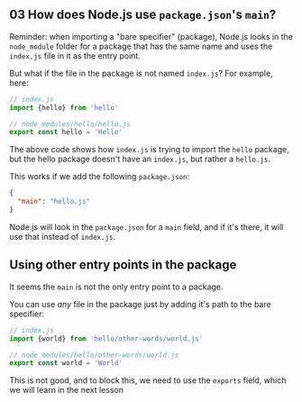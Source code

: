 ## 03 How does Node.js use `package.json`'s `main`?

Reminder: when importing a "bare specifier" (package), Node.js looks in the `node_module` folder for a package
that has the same name and uses the `index.js` file in it as the entry point.

But what if the file in the package is not named `index.js`? For example, here:

```js
// index.js
import {hello} from 'hello'

// node_modules/hello/hello.js
export const hello = 'Hello'
```

The above code shows how `index.js` is trying to import the `hello` package, but the hello package doesn't have
an `index.js`, but rather a `hello.js`.

This works if we add the following `package.json`:

```json
{
  "main": "hello.js"
}
```

Node.js will look in the `package.json` for a `main` field, and if it's there, it will use that instead of `index.js`.

## Using other entry points in the package

It seems the `main` is not the only entry point to a package.

You can use _any_ file in the package just by adding it's path to the bare specifier:

```js
// index.js
import {world} from 'hello/other-words/world.js'

// node_modules/hello/other-words/world.js
export const world = 'World'
```

This is not good, and to block this, we need to use the `exports` field, which we will learn in the next
lesson
